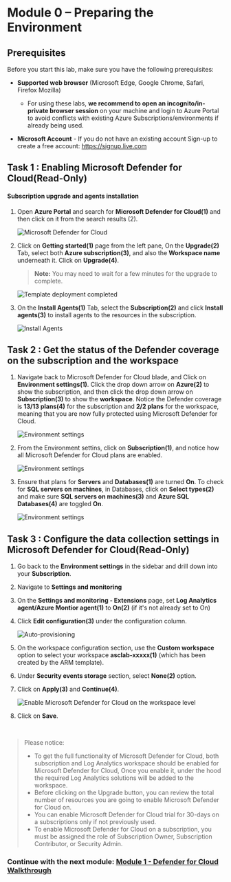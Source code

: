 # Module 0 – Preparing the Environment

## Prerequisites

Before you start this lab, make sure you have the following prerequisites:

- **Supported web browser** (Microsoft Edge, Google Chrome, Safari, Firefox Mozilla)
    - For using these labs, **we recommend to open an incognito/in-private browser session** on your machine and login to Azure Portal to avoid conflicts with existing Azure Subscriptions/environments if already being used.
      
 - **Microsoft Account** - If you do not have an existing account Sign-up to create a free account: https://signup.live.com

## Task 1 : Enabling Microsoft Defender for Cloud(Read-Only)

#### Subscription upgrade and agents installation

1. Open **Azure Portal** and search for **Microsoft Defender for Cloud(1)** and then click on it from the search results (2).

   ![Microsoft Defender for Cloud](../images/M0-T1-S1.png)   

2. Click on **Getting started(1)** page from the left pane, On the **Upgrade(2)** Tab, select both **Azure subscription(3)**, and also the **Workspace name** underneath it. Click on **Upgrade(4)**.

    >**Note:** You may need to wait for a few minutes for the upgrade to complete.

   ![Template deployment completed](../images/M0-T1-S2.png)

3. On the **Install Agents(1)** Tab, select the **Subscription(2)** and click **Install agents(3)** to install agents to the resources in the subscription.

   ![Install Agents](../images/M0-T1-S3.png)

## Task 2 : Get the status of the Defender coverage on the subscription and the workspace

1. Navigate back to Microsoft Defender for Cloud blade, and Click on **Environment settings(1)**. Click the drop down arrow on **Azure(2)** to show the subscription, and then click the drop down arrow on **Subscription(3)** to show the **workspace**. Notice the Defender coverage is **13/13 plans(4)** for the subscription and **2/2 plans** for the workspace, meaning that you are now fully protected using Microsoft Defender for Cloud.

   ![Environment settings](../images/M0-T2-S1.png)

2. From the Environment settins, click on **Subscription(1)**, and notice how all Microsoft Defender for Cloud plans are enabled. 

   ![Environment settings](../images/M0-T2-S2.png)

3. Ensure that plans for **Servers** and **Databases(1)** are turned **On**. To check for **SQL servers on machines**, in Databases, click on **Select types(2)** and make sure **SQL servers on machines(3)** and **Azure SQL Databases(4)** are toggled **On**.

   ![Environment settings](../images/M0-T2-S3.png)


## Task 3 : Configure the data collection settings in Microsoft Defender for Cloud(Read-Only)

1. Go back to the **Environment settings** in the sidebar and drill down into your **Subscription**.
2. Navigate to **Settings and monitoring**
3. On the **Settings and monitoring - Extensions** page, set **Log Analytics agent/Azure Montior agent(1)** to **On(2)** (if it's not already set to On)
4. Click **Edit configuration(3)** under the configuration column.

   ![Auto-provisioning](../images/M0-T3-S2.png)

5. On the workspace configuration section, use the **Custom workspace** option to select your workspace **asclab-xxxxx(1)** (which has been created by the ARM template).
6. Under **Security events storage** section, select **None(2)** option.
7. Click on **Apply(3)** and **Continue(4)**.

   ![Enable Microsoft Defender for Cloud on the workspace level](../images/M0-T3-S5.png)

8. Click on **Save**.

<br>

> Please notice:
> * To get the full functionality of Microsoft Defender for Cloud, both subscription and Log Analytics workspace should be enabled for Microsoft Defender for Cloud, Once you enable it, under the hood the required Log Analytics solutions will be added to the workspace.
> * Before clicking on the Upgrade button, you can review the total number of resources you are going to enable Microsoft Defender for Cloud on.
> * You can enable Microsoft Defender for Cloud trial for 30-days on a subscriptions only if not previously used.
> * To enable Microsoft Defender for Cloud on a subscription, you must be assigned the role of Subscription Owner, Subscription Contributor, or Security Admin.

### Continue with the next module: [Module 1 - Defender for Cloud Walkthrough](../Modules/Module1:MDCWalkthrough.md)
